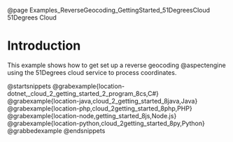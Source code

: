 @page Examples_ReverseGeocoding_GettingStarted_51DegreesCloud 51Degrees Cloud

# Introduction

This example shows how to get set up a reverse geocoding @aspectengine using the
51Degrees cloud service to process coordinates.

@startsnippets
@grabexample{location-dotnet,_cloud_2_getting_started_2_program_8cs,C#}
@grabexample{location-java,cloud_2_getting_started_8java,Java}
@grabexample{location-php,cloud_2getting_started_8php,PHP}
@grabexample{location-node,getting_started_8js,Node.js}
@grabexample{location-python,cloud_2getting_started_8py,Python}
@grabbedexample
@endsnippets
